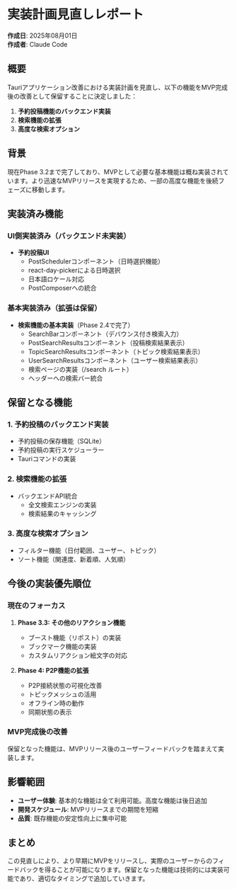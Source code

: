 # 実装計画見直しレポート

**作成日**: 2025年08月01日  
**作成者**: Claude Code

## 概要

Tauriアプリケーション改善における実装計画を見直し、以下の機能をMVP完成後の改善として保留することに決定しました：

1. **予約投稿機能のバックエンド実装**
2. **検索機能の拡張**  
3. **高度な検索オプション**

## 背景

現在Phase 3.2まで完了しており、MVPとして必要な基本機能は概ね実装されています。より迅速なMVPリリースを実現するため、一部の高度な機能を後続フェーズに移動します。

## 実装済み機能

### UI側実装済み（バックエンド未実装）
- **予約投稿UI**
  - PostSchedulerコンポーネント（日時選択機能）
  - react-day-pickerによる日時選択
  - 日本語ロケール対応
  - PostComposerへの統合

### 基本実装済み（拡張は保留）
- **検索機能の基本実装**（Phase 2.4で完了）
  - SearchBarコンポーネント（デバウンス付き検索入力）
  - PostSearchResultsコンポーネント（投稿検索結果表示）
  - TopicSearchResultsコンポーネント（トピック検索結果表示）
  - UserSearchResultsコンポーネント（ユーザー検索結果表示）
  - 検索ページの実装（/search ルート）
  - ヘッダーへの検索バー統合

## 保留となる機能

### 1. 予約投稿のバックエンド実装
- 予約投稿の保存機能（SQLite）
- 予約投稿の実行スケジューラー
- Tauriコマンドの実装

### 2. 検索機能の拡張
- バックエンドAPI統合
  - 全文検索エンジンの実装
  - 検索結果のキャッシング

### 3. 高度な検索オプション
- フィルター機能（日付範囲、ユーザー、トピック）
- ソート機能（関連度、新着順、人気順）

## 今後の実装優先順位

### 現在のフォーカス
1. **Phase 3.3: その他のリアクション機能**
   - ブースト機能（リポスト）の実装
   - ブックマーク機能の実装
   - カスタムリアクション絵文字の対応

2. **Phase 4: P2P機能の拡張**
   - P2P接続状態の可視化改善
   - トピックメッシュの活用
   - オフライン時の動作
   - 同期状態の表示

### MVP完成後の改善
保留となった機能は、MVPリリース後のユーザーフィードバックを踏まえて実装します。

## 影響範囲

- **ユーザー体験**: 基本的な機能は全て利用可能。高度な機能は後日追加
- **開発スケジュール**: MVPリリースまでの期間を短縮
- **品質**: 既存機能の安定性向上に集中可能

## まとめ

この見直しにより、より早期にMVPをリリースし、実際のユーザーからのフィードバックを得ることが可能になります。保留となった機能は技術的には実装可能であり、適切なタイミングで追加していきます。